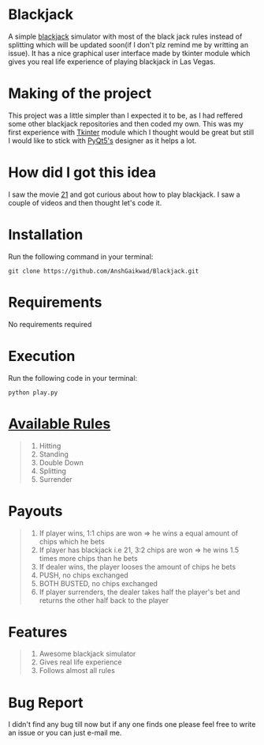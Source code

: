 # Blackjack
A simple [blackjack](https://en.wikipedia.org/wiki/Blackjack) simulator with most of the black jack rules instead of splitting which will be updated soon(if I don't plz remind me by writting an issue). It has a nice graphical user interface made by tkinter module which gives you real life experience of playing blackjack in Las Vegas.
# Making of the project
This project was a little simpler than I expected it to be, as I had reffered some other blackjack repositories and then coded my own. This was my first experience with [Tkinter](https://docs.python.org/3/library/tkinter.html) module which I thought would be great but still I would like to stick with [PyQt5's](https://pypi.org/project/PyQt5/) designer as it helps a lot.
# How did I got this idea
I saw the movie [21](https://en.wikipedia.org/wiki/21_(2008_film)) and got curious about how to play blackjack. I saw a couple of videos and then thought let's code it.
# Installation
Run the following command in your terminal:
```
git clone https://github.com/AnshGaikwad/Blackjack.git
```
# Requirements
No requirements required
# Execution
Run the following code in your terminal:
```
python play.py
```
# [Available Rules](https://en.wikipedia.org/wiki/Blackjack#Player_decisions)
> 1. Hitting
> 2. Standing
> 3. Double Down
> 4. Splitting
> 5. Surrender 
# Payouts
> 1. If player wins, 1:1 chips are won => he wins a equal amount of chips which he bets
> 2. If player has blackjack i.e 21, 3:2 chips are won => he wins 1.5 times more chips than he bets
> 3. If dealer wins, the player looses the amount of chips he bets
> 4. PUSH, no chips exchanged
> 5. BOTH BUSTED, no chips exchanged
> 6. If player surrenders, the dealer takes half the player's bet and returns the other half back to the player
# Features
> 1. Awesome blackjack simulator
> 2. Gives real life experience
> 3. Follows almost all rules
# Bug Report
I didn't find any bug till now but if any one finds one please feel free to write an issue or you can just e-mail me. 
